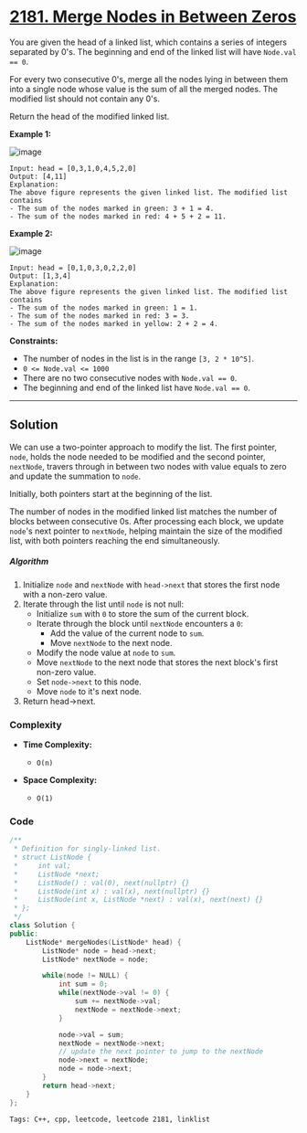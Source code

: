
# [2181. Merge Nodes in Between Zeros]([problem-link](https://leetcode.com/problems/merge-nodes-in-between-zeros/description))

You are given the head of a linked list, which contains a series of integers separated by 0's. The beginning and end of the linked list will have `Node.val == 0`.

For every two consecutive 0's, merge all the nodes lying in between them into a single node whose value is the sum of all the merged nodes. The modified list should not contain any 0's.

Return the head of the modified linked list.

**Example 1:**

![image](https://github.com/akazad13/leetcode/assets/16265339/9ba48e8c-c014-4835-b481-fd51af0434b1)

    Input: head = [0,3,1,0,4,5,2,0]
    Output: [4,11]
    Explanation: 
    The above figure represents the given linked list. The modified list contains
    - The sum of the nodes marked in green: 3 + 1 = 4.
    - The sum of the nodes marked in red: 4 + 5 + 2 = 11.

**Example 2:**

![image](https://github.com/akazad13/leetcode/assets/16265339/3e4d4269-5964-4ce9-952f-b9ab64d1220c)

    Input: head = [0,1,0,3,0,2,2,0]
    Output: [1,3,4]
    Explanation: 
    The above figure represents the given linked list. The modified list contains
    - The sum of the nodes marked in green: 1 = 1.
    - The sum of the nodes marked in red: 3 = 3.
    - The sum of the nodes marked in yellow: 2 + 2 = 4.
 
**Constraints:**

- The number of nodes in the list is in the range `[3, 2 * 10^5]`.
- `0 <= Node.val <= 1000`
- There are no two consecutive nodes with `Node.val == 0`.
- The beginning and end of the linked list have `Node.val == 0`.

---

## Solution

We can use a two-pointer approach to modify the list. The first pointer, `node`, holds the node needed to be modified and the second pointer, `nextNode`, travers through in between two nodes with value equals to zero and update the summation to `node`.

Initially, both pointers start at the beginning of the list.

The number of nodes in the modified linked list matches the number of blocks between consecutive 0s. After processing each block, we update `node`'s next pointer to `nextNode`, helping maintain the size of the modified list, with both pointers reaching the end simultaneously.

##### Algorithm
1. Initialize `node` and `nextNode` with `head->next` that stores the first node with a non-zero value.
2. Iterate through the list until `node` is not null:
    - Initialize `sum` with `0` to store the sum of the current block.
    - Iterate through the block until `nextNode` encounters a `0`:
        - Add the value of the current node to `sum`.
        - Move `nextNode` to the next node.
    - Modify the node value at `node` to `sum`.
    - Move `nextNode` to the next node that stores the next block's first non-zero value.
    - Set `node->next` to this node.
    - Move `node` to it's next node.
3. Return head->next.


### Complexity

- **Time Complexity:**

    - `O(n)`

- **Space Complexity:**

    - `O(1)`

### Code

```cpp
/**
 * Definition for singly-linked list.
 * struct ListNode {
 *     int val;
 *     ListNode *next;
 *     ListNode() : val(0), next(nullptr) {}
 *     ListNode(int x) : val(x), next(nullptr) {}
 *     ListNode(int x, ListNode *next) : val(x), next(next) {}
 * };
 */
class Solution {
public:
    ListNode* mergeNodes(ListNode* head) {
        ListNode* node = head->next;
        ListNode* nextNode = node;

        while(node != NULL) {
            int sum = 0;
            while(nextNode->val != 0) {
                sum += nextNode->val;
                nextNode = nextNode->next;
            }

            node->val = sum;
            nextNode = nextNode->next;
            // update the next pointer to jump to the nextNode
            node->next = nextNode;
            node = node->next;
        }
        return head->next;
    }
};
```

    Tags: C++, cpp, leetcode, leetcode 2181, linklist